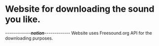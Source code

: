 # Website for downloading the sound you like.

-------------*******notion*******-------------
Website uses Freesound.org API for the downloading purposes.
